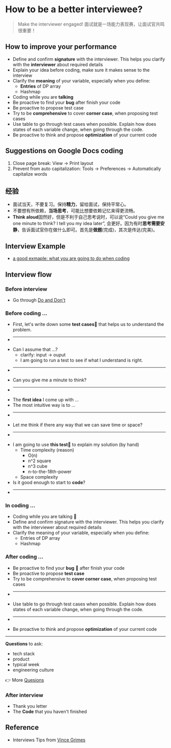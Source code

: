 # How to be a better interviewee?

> Make the interviewer engaged!  面试就是一场能力表现赛，让面试官共鸣很重要！

## How to improve your performance 

- Define and confirm **signature** with the interviewer. This helps you clarify with the **interviewer** about required details
- Explain your idea before coding, make sure it makes sense to the interview
- Clarify the **meaning** of your variable, especially when you define:
	- **Entries** of DP array
	- Hashmap
- Coding while you are **talking**
- Be proactive to find your **bug** after finish your code
- Be proactive to propose test case 
- Try to be **comprehensive** to cover **corner case**, when proposing test cases
- Use table to go through test cases when possible. Explain how does states of each variable change, when going through the code.
- Be proactive to think and propose **optimization** of your current code

## Suggestions on Google Docs coding 

1. Close page break: View -> Print layout
2. Prevent from auto capitalization: Tools -> Preferences -> Automatically capitalize words 

## 经验 

* 面试当天，不要复习。保持**精力**，留给面试，保持平常心。
* 不要想有所依赖，**当场思考**，可能比想要依赖记忆来得更流畅。
* **Think aloud**固然好，但是不利于自己思考说时，可以说“Could you give me one minute to think? I tell you my idea later”, 会更好。因为有时**思考需要安静**，告诉面试官你在做什么即可。首先是**做题**(完成)，其次是传达(完美)。

## Interview Example 

- [a good exmaple: what you are going to do when coding](https://youtu.be/0PcB1aOQHB4)

## Interview flow 


### Before interview

- Go through [Do and Don't](https://github.com/yangshun/tech-interview-handbook/blob/master/preparing/cheatsheet.md)

### Before coding ...  

* First, let's write down some **test cases**💯 that helps us to understand the problem.
* --- 
* Can I assume that ...? 
	* clarify: input -> ouput 
	* I am going to run a test to see if what I understand is right.
* ---
* Can you give me a minute to think?
* ---
* The **first idea** I come up with ...
* The most intuitive way is to ...
* ---
* Let me think if there any way that we can save time or space?
* ---
* I am going to use **this test**💯 to explain my solution (by hand)
	* Time complexity (reason)
		* O(n)
		* n^2 square
		* n^3 cube
		* n-to-the-18th-power
	* Space complexity 
* Is it good enough to start to **code**?
* ---

### In coding ...  

* Coding while you are talking 💯
* Define and confirm signature with the interviewer. This helps you clarify with the interviewer about required details
* Clarify the meaning of your variable, especially when you define: 
	* Entries of DP array
	* Hashmap


### After coding ... 

* Be proactive to find your **bug** 💯 after finish your code
* Be proactive to propose **test case**
* Try to be comprehensive to **cover corner case**, when proposing test cases
* ---
* Use table to go through test cases when possible. Explain how does states of each variable change, when going through the code.
* ---
* Be proactive to think and propose **optimization** of your current code

----
**Questions** to ask:

* tech stack 
* product 
* typical week 
* engineering culture 

👉 More [Quesions](https://github.com/yangshun/tech-interview-handbook/blob/master/non-technical/questions-to-ask.md)

### After interview

* Thank you letter 
* The **Code** that you haven't finished 


## Reference 

*  Interviews Tips from [Vince Grimes](https://www.linkedin.com/in/vincegrimes/detail/recent-activity/shares/)